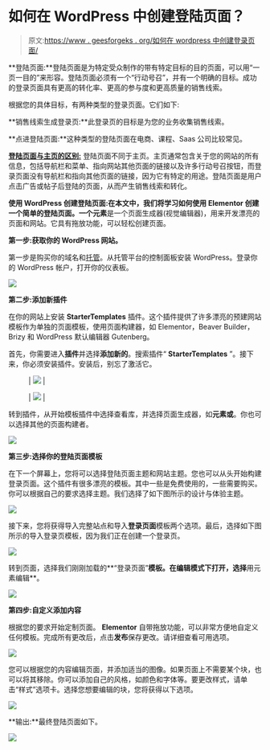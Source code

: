 # 如何在 WordPress 中创建登陆页面？

> 原文:[https://www . geesforgeks . org/如何在 wordpress 中创建登录页面/](https://www.geeksforgeeks.org/how-to-create-a-landing-page-in-wordpress/)

**登陆页面:**登陆页面是为特定受众制作的带有特定目标的目的页面，可以用“一页一目的”来形容。登陆页面必须有一个“行动号召”，并有一个明确的目标。成功的登录页面具有更高的转化率、更高的参与度和更高质量的销售线索。

根据您的具体目标，有两种类型的登录页面。它们如下:

**销售线索生成登录页:**此登录页的目标是为您的业务收集销售线索。

**点进登陆页面:**这种类型的登陆页面在电商、课程、Saas 公司比较常见。

[**登陆页面与主页的区别:**](https://www.geeksforgeeks.org/difference-between-landing-page-and-home-page/) 登陆页面不同于主页。主页通常包含关于您的网站的所有信息，包括导航栏和菜单、指向网站其他页面的链接以及许多行动号召按钮，而登录页面没有导航栏和指向其他页面的链接，因为它有特定的用途。登陆页面是用户点击广告或帖子后登陆的页面，从而产生销售线索和转化。

**使用 WordPress 创建登陆页面:**在本文中，我们将学习如何使用 **Elementor** 创建一个简单的登陆页面。一个**元素**是一个页面生成器(视觉编辑器)，用来开发漂亮的页面和网站。它具有拖放功能，可以轻松创建页面。

**第一步:获取你的 WordPress 网站。**

第一步是购买你的域名和[托管](https://www.geeksforgeeks.org/types-of-web-hosting/)。从托管平台的控制面板安装 WordPress。登录你的 WordPress 帐户，打开你的仪表板。

![](img/c8ca3d35f7583d49a0fac288e915f94f.png)

**第二步:添加新插件**

在你的网站上安装 **StarterTemplates** 插件。这个插件提供了许多漂亮的预建网站模板作为单独的页面模板，使用页面构建器，如 Elementor，Beaver Builder，Brizy 和 WordPress 默认编辑器 Gutenberg。

首先，你需要进入**插件**并选择**添加新的**。搜索插件“ **StarterTemplates** ”。接下来，你必须安装插件。安装后，别忘了激活它。

<figure class="table">

| ![](img/cf2e58e08e30149fa7ecbe1b1e601788.png) |

</figure>

<figure class="table">

| ![](img/fceb7b48095109abf8bb1d57d6e7f8f7.png) |

</figure>

转到插件，从开始模板插件中选择查看库，并选择页面生成器，如**元素或**。你也可以选择其他的页面构建者。

![](img/ef66c818d60836fd5bffff7b3625993c.png)

**第三步:选择你的登陆页面模板**

在下一个屏幕上，您将可以选择登陆页面主题和网站主题。您也可以从头开始构建登录页面。这个插件有很多漂亮的模板。其中一些是免费使用的，一些需要购买。你可以根据自己的要求选择主题。我们选择了如下图所示的设计与体验主题。

![](img/66f37593dd3a4c438bd90ef216571e8b.png)

接下来，您将获得导入完整站点和导入**登录页面**模板两个选项。最后，选择如下图所示的导入登录页模板，因为我们正在创建一个登录页。

![](img/09a648dfbee143e9d5410c9ae28c891f.png)

转到页面，选择我们刚刚加载的**“登录页面”**模板。在编辑模式下打开，选择**用元素编辑**。

![](img/3f834049c36d26327f3af4bd83f95d24.png)

**第四步:自定义添加内容**

根据您的要求开始定制页面。 **Elementor** 自带拖放功能，可以非常方便地自定义任何模板。完成所有更改后，点击**发布**保存更改。请详细查看可用选项。

![](img/1cf08ef75a78be53bee0bef988a74552.png)

您可以根据您的内容编辑页面，并添加适当的图像。如果页面上不需要某个块，也可以将其移除。你可以添加自己的风格，如颜色和字体等。要更改样式，请单击“样式”选项卡。选择您想要编辑的块，您将获得以下选项。

![](img/f0d973ba4d3a0cc4f578776d31fc2350.png)

**输出:**最终登陆页面如下。

![](img/2990ee90463c7c846bc4cd2d99a17279.png)
